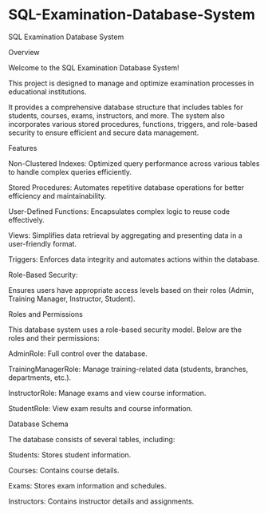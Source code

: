 # SQL-Examination-Database-System
SQL Examination Database System

Overview



Welcome to the SQL Examination Database System! 

This project is designed to manage and optimize examination processes in educational institutions. 

It provides a comprehensive database structure that includes tables for students, courses, exams, instructors, and more. The system also incorporates various stored procedures, functions, triggers, and role-based security to ensure efficient and secure data management.

Features




Non-Clustered Indexes: Optimized query performance across various tables to handle complex queries efficiently.


Stored Procedures: Automates repetitive database operations for better efficiency and maintainability.


User-Defined Functions: Encapsulates complex logic to reuse code effectively.


Views: Simplifies data retrieval by aggregating and presenting data in a user-friendly format.


Triggers: Enforces data integrity and automates actions within the database.


Role-Based Security: 



Ensures users have appropriate access levels based on their roles (Admin, Training Manager, Instructor, Student).



Roles and Permissions


This database system uses a role-based security model. Below are the roles and their permissions:

AdminRole: Full control over the database.


TrainingManagerRole: Manage training-related data (students, branches, departments, etc.).


InstructorRole: Manage exams and view course information.


StudentRole: View exam results and course information.

Database Schema




The database consists of several tables, including:

Students: Stores student information.


Courses: Contains course details.


Exams: Stores exam information and schedules.


Instructors: Contains instructor details and assignments.
